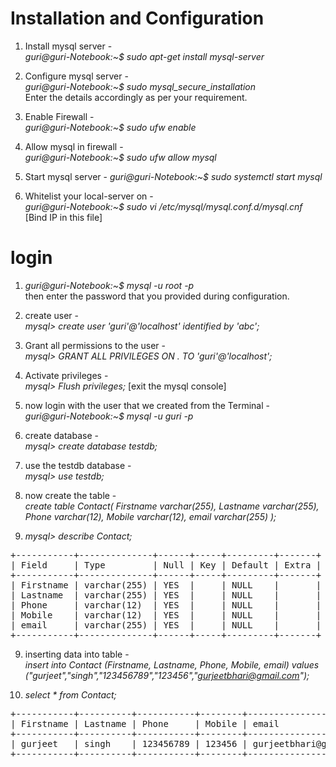 # **Installation and Configuration**

1. Install mysql server - <br />
  *guri@guri-Notebook:~$ sudo apt-get install mysql-server*

2. Configure mysql server - <br />
  *guri@guri-Notebook:~$ sudo mysql_secure_installation* <br />
    Enter the details accordingly as per your requirement.
    
3. Enable Firewall - <br />
  *guri@guri-Notebook:~$ sudo ufw enable* 

4. Allow mysql in firewall - <br />
  *guri@guri-Notebook:~$ sudo ufw allow mysql* 

5. Start mysql server - 
  *guri@guri-Notebook:~$ sudo systemctl start mysql*

6. Whitelist your local-server on - <br />
  *guri@guri-Notebook:~$ sudo vi /etc/mysql/mysql.conf.d/mysql.cnf* <br />
  [Bind IP in this file]

# **login** <br />
1. *guri@guri-Notebook:~$ mysql -u root -p <br />*
    then enter the password that you provided during configuration.

2. create user - <br />
  *mysql> create user 'guri'@'localhost' identified by 'abc';*

3. Grant all permissions to the user -  <br />
  *mysql> GRANT ALL PRIVILEGES ON *.* TO 'guri'@'localhost';*

4. Activate privileges - <br />
  *mysql> Flush privileges;* 
  [exit the mysql console]

5. now login with the user that we created from the Terminal - <br />
   *guri@guri-Notebook:~$ mysql -u guri -p*

5. create database - <br />
  *mysql> create database testdb;*

6. use the testdb database - <br />
  *mysql> use testdb;*
 
7. now create the table - <br />
  *create table Contact(
  Firstname varchar(255),
  Lastname varchar(255),
  Phone varchar(12),
  Mobile varchar(12),
  email varchar(255)
);*

8. *mysql> describe Contact;* <br />
<pre>
+-----------+--------------+------+-----+---------+-------+
| Field     | Type         | Null | Key | Default | Extra |
+-----------+--------------+------+-----+---------+-------+
| Firstname | varchar(255) | YES  |     | NULL    |       |
| Lastname  | varchar(255) | YES  |     | NULL    |       |
| Phone     | varchar(12)  | YES  |     | NULL    |       |
| Mobile    | varchar(12)  | YES  |     | NULL    |       |
| email     | varchar(255) | YES  |     | NULL    |       |
+-----------+--------------+------+-----+---------+-------+
</pre>


9. inserting data into table - <br />
  *insert into Contact (Firstname, Lastname, Phone, Mobile, email) values ("gurjeet","singh","123456789","123456","gurjeetbhari@gmail.com");*

10. *select * from Contact;*
<pre>
+-----------+----------+-----------+--------+------------------------+
| Firstname | Lastname | Phone     | Mobile | email                  |
+-----------+----------+-----------+--------+------------------------+
| gurjeet   | singh    | 123456789 | 123456 | gurjeetbhari@gmail.com |
+-----------+----------+-----------+--------+------------------------+
</pre>
